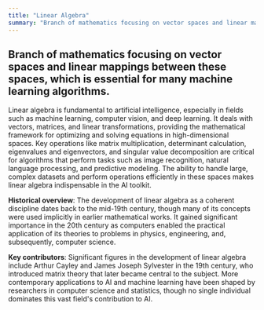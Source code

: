 ```yaml
---
title: "Linear Algebra"
summary: "Branch of mathematics focusing on vector spaces and linear mappings between these spaces, which is essential for many machine learning algorithms."
---
```


## Branch of mathematics focusing on vector spaces and linear mappings between these spaces, which is essential for many machine learning algorithms.

Linear algebra is fundamental to artificial intelligence, especially in fields such as machine learning, computer vision, and deep learning. It deals with vectors, matrices, and linear transformations, providing the mathematical framework for optimizing and solving equations in high-dimensional spaces. Key operations like matrix multiplication, determinant calculation, eigenvalues and eigenvectors, and singular value decomposition are critical for algorithms that perform tasks such as image recognition, natural language processing, and predictive modeling. The ability to handle large, complex datasets and perform operations efficiently in these spaces makes linear algebra indispensable in the AI toolkit.

**Historical overview**: The development of linear algebra as a coherent discipline dates back to the mid-19th century, though many of its concepts were used implicitly in earlier mathematical works. It gained significant importance in the 20th century as computers enabled the practical application of its theories to problems in physics, engineering, and, subsequently, computer science.

**Key contributors**: Significant figures in the development of linear algebra include Arthur Cayley and James Joseph Sylvester in the 19th century, who introduced matrix theory that later became central to the subject. More contemporary applications to AI and machine learning have been shaped by researchers in computer science and statistics, though no single individual dominates this vast field's contribution to AI.

